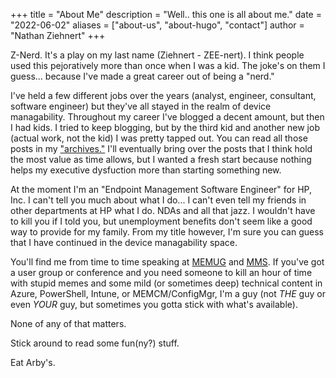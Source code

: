 +++
title = "About Me"
description = "Well.. this one is all about me."
date = "2022-06-02"
aliases = ["about-us", "about-hugo", "contact"]
author = "Nathan Ziehnert"
+++

Z-Nerd. It's a play on my last name (Ziehnert - ZEE-nert). I think people used this 
pejoratively more than once when I was a kid. The joke's on them I 
guess... because I've made a great career out of being a "nerd."

I've held a few different jobs over the years (analyst, engineer, consultant, software 
engineer) but they've all stayed in the realm of device managability. Throughout my career 
I've blogged a decent amount, but then I had kids. I tried to keep blogging, but by the third 
kid and another new job (actual work, not the kid) I was pretty tapped out. You can read all 
those posts in my ["archives."](https://archive.z-nerd.com/) I'll eventually bring over the 
posts that I think hold the most value as time allows, but I wanted a fresh start because 
nothing helps my executive dysfuction more than starting something new.

At the moment I'm an "Endpoint Management Software Engineer" for HP, Inc. I can't tell you much 
about what I do... I can't even tell my friends in other departments at HP what I do. NDAs and 
all that jazz. I wouldn't have to kill you if I told you, but unemployment benefits don't seem 
like a good way to provide for my family. From my title however, I'm sure you can guess that I 
have continued in the device managability space.

You'll find me from time to time speaking at [MEMUG](https://memug.org/) and 
[MMS](https://mmsmoa.com). If you've got a user group or conference and you need someone to 
kill an hour of time with stupid memes and some mild (or sometimes deep) technical content in 
Azure, PowerShell, Intune, or MEMCM/ConfigMgr, I'm a guy (not *THE* guy or even *YOUR* guy, but 
sometimes you gotta stick with what's available).

None of any of that matters.

Stick around to read some fun(ny?) stuff.

Eat Arby's.